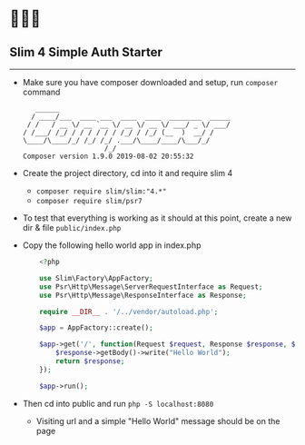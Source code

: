 # 👨🏾‍💻

## Slim 4 Simple Auth Starter

---

- Make sure you have composer downloaded and setup, run `composer` command

  ```
     ______
    / ____/___  ____ ___  ____  ____  ________  _____
   / /   / __ \/ __ `__ \/ __ \/ __ \/ ___/ _ \/ ___/
  / /___/ /_/ / / / / / / /_/ / /_/ (__  )  __/ /
  \____/\____/_/ /_/ /_/ .___/\____/____/\___/_/
                      /_/
  Composer version 1.9.0 2019-08-02 20:55:32

  ```

- Create the project directory, cd into it and require slim 4
  - `composer require slim/slim:"4.*"`
  - `composer require slim/psr7`
- To test that everything is working as it should at this point, create a new dir & file `public/index.php`
- Copy the following hello world app in index.php

  ```php
      <?php

      use Slim\Factory\AppFactory;
      use Psr\Http\Message\ServerRequestInterface as Request;
      use Psr\Http\Message\ResponseInterface as Response;

      require __DIR__ . '/../vendor/autoload.php';

      $app = AppFactory::create();

      $app->get('/', function(Request $request, Response $response, $parameters){
          $response->getBody()->write("Hello World");
          return $response;
      });

      $app->run();

  ```

- Then cd into public and run `php -S localhost:8080`
  - Visiting url and a simple "Hello World" message should be on the page
